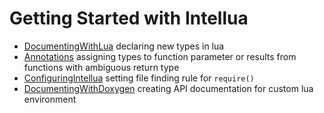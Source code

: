 # Getting Started with Intellua #

  * [DocumentingWithLua](DocumentingWithLua.md) declaring new types in lua
  * [Annotations](Annotations.md) assigning types to function parameter or results from functions with ambiguous return type
  * [ConfiguringIntellua](ConfiguringIntellua.md) setting file finding rule for `require()`
  * [DocumentingWithDoxygen](DocumentingWithDoxygen.md) creating API documentation for custom lua environment